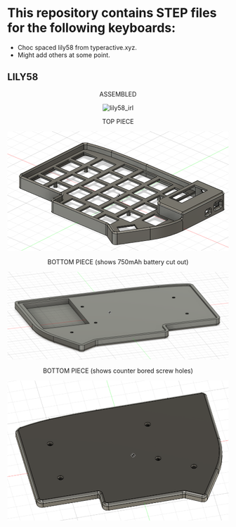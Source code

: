 #  This repository contains STEP files for the following keyboards:
- Choc spaced lily58 from typeractive.xyz.
- Might add others at some point.

## LILY58
<div align="center">
  <p>ASSEMBLED</p>
  <img alt="lily58_irl" src="lily58/lily58_assembled.jpg"/>
  
  <p>TOP PIECE</p>
  <img alt="lily58_top_piece" src="lily58/top_case.png"/>

  <p>BOTTOM PIECE (shows 750mAh battery cut out)</p>
  <img alt="lily58_bottom_piece_top_view" src="lily58/bottom_with_battery.png"/>

  <p>BOTTOM PIECE (shows counter bored screw holes)</p>
  <img alt="lily58_bottom_piece_bottom_view" src="lily58/bottom_with_counter_bore.png"/>
</div>
